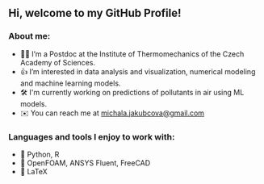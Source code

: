 ## **Hi, welcome to my GitHub Profile!**

### About me:
- 👩‍💻 I’m a Postdoc at the Institute of Thermomechanics of the Czech Academy of Sciences.
- 👍 I’m interested in data analysis and visualization, numerical modeling and machine learning models.
- 🛠️ I'm currently working on predictions of pollutants in air using ML models.
- ✉️ You can reach me at michala.jakubcova@gmail.com

### Languages and tools I enjoy to work with:
- 🤖 Python, R
- 🤖 OpenFOAM, ANSYS Fluent, FreeCAD
- 🤖 LaTeX


<!---
jakubcovam/jakubcovam is a ✨ special ✨ repository because its `README.md` (this file) appears on your GitHub profile.
You can click the Preview link to take a look at your changes.
- 💞️ I’m looking to collaborate on ...
--->
